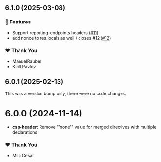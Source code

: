 ## 6.1.0 (2025-03-08)

### 🚀 Features

- Support reporting-endpoints headers ([#11](https://github.com/frux/csp/pull/11))
- add nonce to res.locals as well / closes #12 ([#12](https://github.com/frux/csp/issues/12))

### ❤️  Thank You

- ManuelRauber
- Kirill Pavlov

## 6.0.1 (2025-02-13)

This was a version bump only, there were no code changes.

# 6.0.0 (2024-11-14)

- **csp-header:** Remove "'none'" value for merged directives with multiple declarations

### ❤️ Thank You

- Milo Cesar
